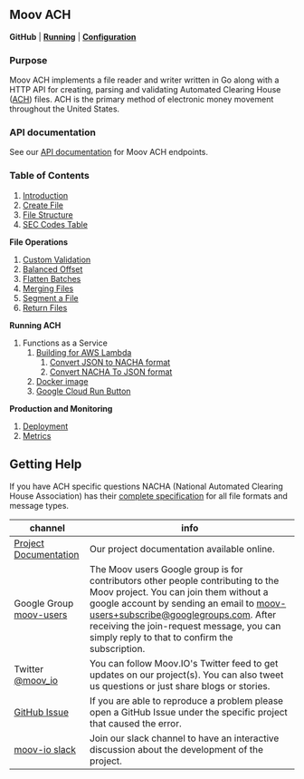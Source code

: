 ## Moov ACH

**GitHub** | **[Running](https://github.com/moov-io/ach#usage)** | **[Configuration](https://github.com/moov-io/ach#configuration)**

### Purpose

Moov ACH implements a file reader and writer written in Go along with a HTTP API for creating, parsing and validating Automated Clearing House ([ACH](https://en.wikipedia.org/wiki/Automated_Clearing_House)) files. ACH is the primary method of electronic money movement throughout the United States.

### API documentation

See our [API documentation](https://moov-io.github.io/ach/api/) for Moov ACH endpoints.

### Table of Contents

1. [Introduction](./intro.md)
1. [Create File](./create-file.md)
1. [File Structure](./file-structure.md)
1. [SEC Codes Table](./sec-codes-table.md)

**File Operations**

1. [Custom Validation](./custom-validation.md)
1. [Balanced Offset](./balanced-offset.md)
1. [Flatten Batches](./flatten-batches.md)
1. [Merging Files](./merging-files.md)
1. [Segment a File](./segment-file.md)
1. [Return Files](./returns.md)

**Running ACH**

1. Functions as a Service
   1. [Building for AWS Lambda](./aws/lambda/building-go-for-lambda.md)
      1. [Convert JSON to NACHA format](./aws/lambda/json_to_nacha/lambda_json_to_nacha.md)
      1. [Convert NACHA To JSON format](./aws/lambda/nacha_to_json/lambda_nacha_to_json.md)
   1. [Docker image](https://github.com/moov-io/ach#docker)
   1. [Google Cloud Run Button](https://github.com/moov-io/ach#google-cloud-run-button)

**Production and Monitoring**

1. [Deployment](./deployment.md)
1. [Metrics](./metrics.md)

## Getting Help

If you have ACH specific questions NACHA (National Automated Clearing House Association) has their [complete specification](docs/2013-Corporate-Rules-and-Guidelines.pdf) for all file formats and message types.

 channel | info
 ------- | -------
 [Project Documentation](#moov-ach) | Our project documentation available online.
 Google Group [moov-users](https://groups.google.com/forum/#!forum/moov-users)| The Moov users Google group is for contributors other people contributing to the Moov project. You can join them without a google account by sending an email to [moov-users+subscribe@googlegroups.com](mailto:moov-users+subscribe@googlegroups.com). After receiving the join-request message, you can simply reply to that to confirm the subscription.
Twitter [@moov_io](https://twitter.com/moov_io)	| You can follow Moov.IO's Twitter feed to get updates on our project(s). You can also tweet us questions or just share blogs or stories.
[GitHub Issue](https://github.com/moov-io/ach/issues/new) | If you are able to reproduce a problem please open a GitHub Issue under the specific project that caused the error.
[moov-io slack](https://slack.moov.io/) | Join our slack channel to have an interactive discussion about the development of the project.
